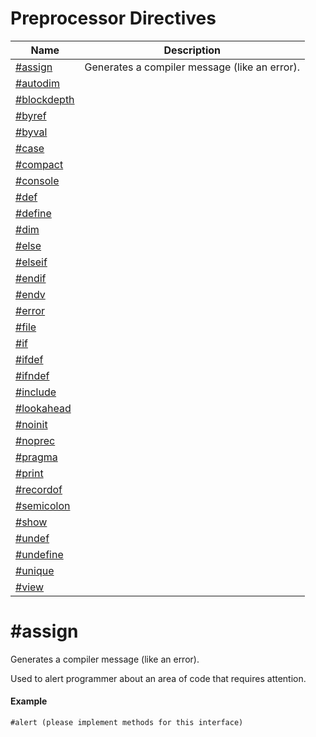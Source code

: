 # Preprocessor Directives

| Name       | Description |
| ---------- | ----------- |
| [#assign](#assign) | Generates a compiler message (like an error). |
| [#autodim](#autodim) |  |
| [#blockdepth](#blockdepth) |  |
| [#byref](#byref) |  |
| [#byval](#byval) |  |
| [#case](#case) |  |
| [#compact](#compact) |  |
| [#console](#console) |  |
| [#def](#def) |  |
| [#define](#define) |  |
| [#dim](#dim) |  |
| [#else](#else) |  |
| [#elseif](#elseif) |  |
| [#endif](#endif) |  |
| [#endv](#endv) |  |
| [#error](#error) |  |
| [#file](#file) |  |
| [#if](#if) |  |
| [#ifdef](#ifdef) |  |
| [#ifndef](#ifndef) |  |
| [#include](#include) |  |
| [#lookahead](#lookahead) |  |
| [#noinit](#noinit) |  |
| [#noprec](#noprec) |  |
| [#pragma](#pragma) |  |
| [#print](#print) |  |
| [#recordof](#recordof) |  |
| [#semicolon](#semicolon) |  |
| [#show](#show) |  |
| [#undef](#undef) |  |
| [#undefine](#undefine) |  |
| [#unique](#unique) |  |
| [#view](#view) |  |

# <a name="assign"></a>#assign

Generates a compiler message (like an error).

Used to alert programmer about an area of code that requires attention.

#### Example

```
#alert (please implement methods for this interface)
```


 

